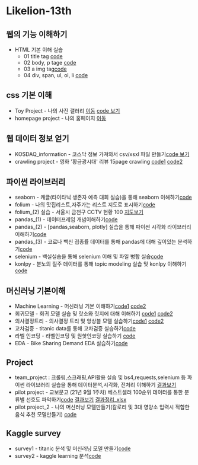 # Likelion-13th


## 웹의 기능 이해하기
* HTML 기본 이해 실습
  * 01 title tag [code](https://github.com/Jeonyeseul02/Likelion-13th/blob/main/01_web_html/01_html_title.html)
  * 02 body, p tage [code](https://github.com/Jeonyeseul02/Likelion-13th/blob/main/01_web_html/02_html_body_p.html)
  * 03 a img tag[code](https://github.com/Jeonyeseul02/Likelion-13th/blob/main/01_web_html/03_html_link_img.html)
  * 04 div, span, ul, ol, li [code](https://github.com/Jeonyeseul02/Likelion-13th/blob/main/01_web_html/04_html.div_span.html)
  
## css 기본 이해
 * Toy Project - 나의 사진 갤러리 [이동](https://jeonyeseul02.github.io/Likelion-13th/02_css.gallery/14_img_gallery.html) [code 보기](https://github.com/Jeonyeseul02/Likelion-13th/blob/main/02_css.gallery/14_img_gallery.html)
 * homepage project - 나의 홈페이지 [이동](https://jeonyeseul02.github.io/Likelion-13th/00_mywork/main.html)

## 웹 데이터 정보 얻기
 * KOSDAQ_information - 코스닥 정보 가져와서 csv/xsxl 파일 만들기[code 보기](https://github.com/Jeonyeseul02/Likelion-13th/blob/main/03_kosdaq_data/KOSDAQ_GET.py)
 * crawling project  - 영화 '황금광시대' 리뷰 15page crawling [code1](https://github.com/Jeonyeseul02/Likelion-13th/blob/main/04_web_data_crawling/13-1_homework.py) [code2](https://github.com/Jeonyeseul02/Likelion-13th/blob/main/04_web_data_crawling/13-2_homework.py)


## 파이썬 라이브러리
* seaborn - 캐글(타이타닉 생존자 예측 대회 실습)을 통해 seaborn 이해하기[code](https://github.com/Jeonyeseul02/Likelion-13th/blob/main/05_(1)_python_library/seaborn/210915_titanic.ipynb)
* folium - 나의 맛집리스트,자주가는 리스트 지도로 표시하기[code](https://github.com/Jeonyeseul02/Likelion-13th/blob/main/06_folium/Untitled17.ipynb)
* folium_(2) 실습 - 서울시 금천구 CCTV 현황 100 [지도보기](https://jeonyeseul02.github.io/Likelion-13th/seoul_금천구_CCTV.html)
* pandas_(1) - 데이터프레임 개념이해하기[code](https://github.com/Jeonyeseul02/Likelion-13th/blob/main/05_(1)_python_library/pandas.ipynb)
* pandas_(2) - [pandas,seaborn, plotly] 실습을 통해 파이썬 시각화 라이브러리 이해하기[code](https://github.com/Jeonyeseul02/Likelion-13th/blob/main/05_(1)_python_library/pandas_2.ipynb)
* pandas_(3) - 코로나 백신 접종률 데이터를 통해 pandas에 대해 깊이있는 분석하기[code](https://github.com/Jeonyeseul02/Likelion-13th/blob/main/05_(1)_python_library/corona_pratice.ipynb)
* selenium - 백실실습을 통해 selenium 이해 및 파일 병합 실습[code](https://github.com/Jeonyeseul02/Likelion-13th/blob/main/05_(1)_python_library/corona_pratice.ipynb)
* konlpy - 분노의 질주 데이터를 통해 topic modeling 실습 및 konlpy 이해하기[code](https://github.com/Jeonyeseul02/Likelion-13th/blob/main/05_(1)_python_library/konlpy_%EC%8B%A4%EC%8A%B5.ipynb)

## 머신러닝 기본이해
* Machine Learning - 머신러닝 기본 이해하기[code1](https://github.com/Jeonyeseul02/Likelion-13th/blob/main/08_Machine_Learning/20211012.ipynb) [code2](https://github.com/Jeonyeseul02/Likelion-13th/blob/main/08_Machine_Learning/20211012_class2.ipynb)
* 회귀모델 - 회귀 모델 실습 및 랏소와 릿지에 대해 이해하기 [code1](https://github.com/Jeonyeseul02/Likelion-13th/blob/main/08_Machine_Learning/20211013.ipynb) [code2](https://github.com/Jeonyeseul02/Likelion-13th/blob/main/08_Machine_Learning/20211013_class2.ipynb)
* 의사결정트리 - 의사결정 트리 및 앙상블 모델 실습하기[code1](https://github.com/Jeonyeseul02/Likelion-13th/blob/main/08_Machine_Learning/20211014_(1).ipynb) [code2](https://github.com/Jeonyeseul02/Likelion-13th/blob/main/08_Machine_Learning/20211014_(2).ipynb)
* 교차검증 - titanic data를 통해 교차검증 실습하기[code](https://github.com/Jeonyeseul02/Likelion-13th/blob/main/08_Machine_Learning/%EA%B5%90%EC%B0%A8%EA%B2%80%EC%A6%9D%EC%8B%A4%EC%8A%B5_%EC%A0%84%EC%98%88%EC%8A%AC_titanic.ipynb)
* 라벨 인코딩 - 라벨인코딩 및 원핫인코딩 실습하기 [code](https://github.com/Jeonyeseul02/Likelion-13th/blob/main/08_Machine_Learning/20211021_labelencoding_onehotencoding.ipynb)
* EDA - Bike Sharing Demand EDA 실습하기[code](https://github.com/Jeonyeseul02/Likelion-13th/blob/main/08_Machine_Learning/211025_kaggle.ipynb)

## Project
* team_project : 크롤링,스크래핑,API활용 실습 및 bs4,requests,selenium 등 파이썬 라이브러리 실습을 통해 데이터분석,시각화, 전처리 이해하기 [결과보기](https://github.com/Jeonyeseul02/Likelion-13th/blob/main/07_Team_Project/%ED%8C%80%ED%94%84%EB%A1%9C%EC%A0%9D%ED%8A%B8_%EC%82%AC%EC%9E%90%EA%B0%90%EC%84%B1_%EC%B5%9C%EC%A2%85%20(1).pdf)
* pilot project - 교보문고 (21년 9월 1주차) 베스트셀러 100순위 데이터를 통한 분류별 선호도 파악하기[code](https://github.com/Jeonyeseul02/Likelion-13th/blob/main/04_web_data_crawling/pilot_project_%EC%A0%84%EC%98%88%EC%8A%AC.ipynb) [결과보기](https://github.com/Jeonyeseul02/Likelion-13th/blob/main/04_web_data_crawling/%EA%B5%90%EB%B3%B4%EB%AC%B8%EA%B3%A0_%EB%B2%A0%EC%8A%A4%ED%8A%B8%EC%85%80%EB%9F%AC_100.csv)  [결과정리_xlsx](https://github.com/Jeonyeseul02/Likelion-13th/blob/main/04_web_data_crawling/%EA%B5%90%EB%B3%B4%EB%AC%B8%EA%B3%A0_%EB%B2%A0%EC%8A%A4%ED%8A%B8%EC%85%80%EB%9F%AC_100.xlsx)
* pilot project_2 - 나의 머신러닝 모델만들기(칼로리 및 3대 영양소 입력시 적합한 음식 추천 모델만들기) [code](https://github.com/Jeonyeseul02/Likelion-13th/blob/main/08_Machine_Learning/pilot_project_2_machine_learning.ipynb) 

## Kaggle survey
* survey1 - titanic 분석 및 머신러닝 모델 만들기[code](https://github.com/Jeonyeseul02/Likelion-13th/blob/main/100_Kaggle_practice/kaggle_survey1_titanic.ipynb)
* survey2 - kaggle learning 분석[code](https://github.com/Jeonyeseul02/Likelion-13th/blob/main/100_Kaggle_practice/kaggle_survey2_kaggle_learning.ipynb)
